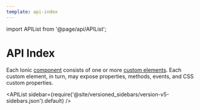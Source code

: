 ```yaml
---
template: api-index
---
```


import APIList from '@page/api/APIList';

# API Index

Each Ionic [component](/docs/components) consists of one or more [custom elements](https://developer.mozilla.org/en-US/docs/Web/Web_Components/Using_custom_elements). Each custom element, in turn, may expose properties, methods, events, and CSS custom properties.

<APIList sidebar={require('@site/versioned_sidebars/version-v5-sidebars.json').default} />
